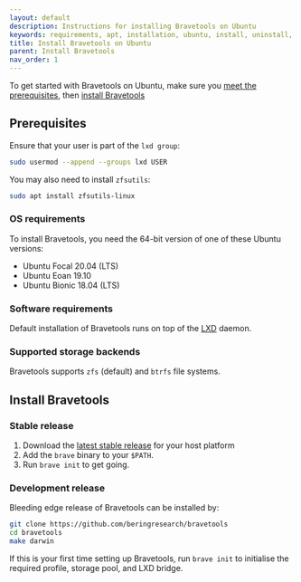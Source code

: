 ```yaml
---
layout: default
description: Instructions for installing Bravetools on Ubuntu
keywords: requirements, apt, installation, ubuntu, install, uninstall, upgrade, update
title: Install Bravetools on Ubuntu
parent: Install Bravetools
nav_order: 1
---
```


To get started with Bravetools on Ubuntu, make sure you [meet the prerequisites](#prerequisites), then [install Bravetools](#install-bravetools)

## Prerequisites

Ensure that your user is part of the `lxd group`:
```bash
sudo usermod --append --groups lxd USER
```

You may also need to install `zfsutils`:
```bash
sudo apt install zfsutils-linux
```

### OS requirements

To install Bravetools, you need the 64-bit version of one of these Ubuntu
versions:

- Ubuntu Focal 20.04 (LTS)
- Ubuntu Eoan 19.10
- Ubuntu Bionic 18.04 (LTS)

### Software requirements

Default installation of Bravetools runs on top of the [LXD](https://linuxcontainers.org/lxd/introduction/) daemon.

### Supported storage backends

Bravetools supports `zfs` (default) and `btrfs` file systems.

## Install Bravetools

### Stable release
1. Download the [latest stable release](https://github.com/bravetools/bravetools/releases) for your host platform
2. Add the `brave` binary to your `$PATH`.
3. Run `brave init` to get going.

### Development release
Bleeding edge release of Bravetools can be installed by:

```bash
git clone https://github.com/beringresearch/bravetools
cd bravetools
make darwin
```

If this is your first time setting up Bravetools, run `brave init` to initialise the required profile, storage pool, and LXD bridge.